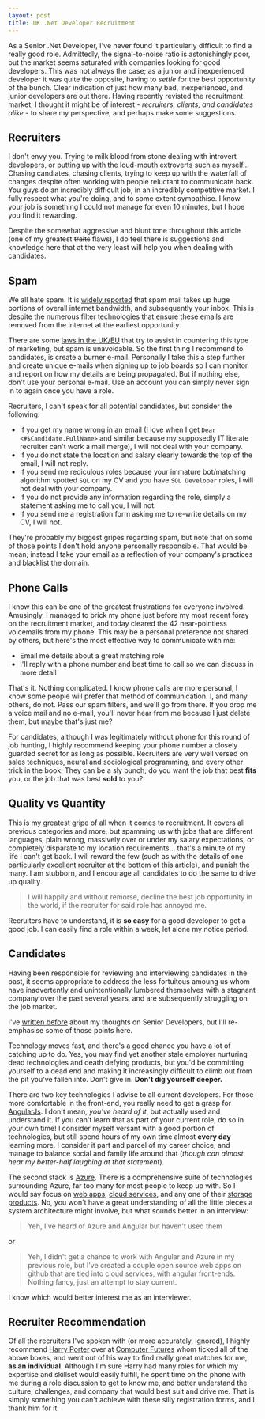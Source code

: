 ```yaml
---
layout: post
title: UK .Net Developer Recruitment
---
```


As a Senior .Net Developer, I've never found it particularly difficult to find a really good role. Admittedly, the signal-to-noise ratio is astonishingly poor, but the market seems saturated with companies looking for good developers. This was not always the case; as a junior and inexperienced developer it was quite the opposite, having to _settle_ for the best opportunity of the bunch. Clear indication of just how many bad, inexperienced, and junior developers are out there. Having recently revisted the recruitment market, I thought it might be of interest - _recruiters, clients, and candidates alike_ - to share my perspective, and perhaps make some suggestions.

## Recruiters

I don't envy you. Trying to milk blood from stone dealing with introvert developers, or putting up with the loud-mouth extroverts such as myself... Chasing candiates, chasing clients, trying to keep up with the waterfall of changes despite often working with people reluctant to communicate back. You guys do an incredibly difficult job, in an incredibly competitive market. I fully respect what you're doing, and to some extent sympathise. I know your job is something I could not manage for even 10 minutes, but I hope you find it rewarding.

Despite the somewhat aggressive and blunt tone throughout this article (one of my greatest ~~traits~~ flaws), I do feel there is suggestions and knowledge here that at the very least will help you when dealing with candidates.

## Spam

We all hate spam. It is [widely reported] that spam mail takes up huge portions of overall internet bandwidth, and subsequently your inbox. This is despite the numerous filter technologies that ensure these emails are removed from the internet at the earliest opportunity.

There are some [laws in the UK/EU] that try to assist in countering this type of marketing, but spam is unavoidable. So the first thing I recommend to candidates, is create a burner e-mail. Personally I take this a step further and create unique e-mails when signing up to job boards so I can monitor and report on how my details are being propagated. But if nothing else, don't use your personal e-mail. Use an account you can simply never sign in to again once you have a role.

Recruiters, I can't speak for all potential candidates, but consider the following:
 * If you get my name wrong in an email (I love when I get `Dear <#$Candidate.FullName>` and similar because my supposedly IT literate recruiter can't work a mail merge), I will not deal with your company.
 * If you do not state the location and salary clearly towards the top of the email, I will not reply.
 * If you send me rediculous roles because your immature bot/matching algorithm spotted `SQL` on my CV and you have `SQL Developer` roles, I will not deal with your company.
 * If you do not provide any information regarding the role, simply a statement asking me to call you, I will not.
 * If you send me a registration form asking me to re-write details on my CV, I will not.
 
They're probably my biggest gripes regarding spam, but note that on some of those points I don't hold anyone personally responsible. That would be mean; instead I take your email as a reflection of your company's practices and blacklist the domain.

## Phone Calls

I know this can be one of the greatest frustrations for everyone involved. Amusingly, I managed to brick my phone just before my most recent foray on the recruitment market, and today cleared the 42 near-pointless voicemails from my phone. This may be a personal preference not shared by others, but here's the most effective way to communicate with me:

 * Email me details about a great matching role
 * I'll reply with a phone number and best time to call so we can discuss in more detail

That's it. Nothing complicated. I know phone calls are more personal, I know some people will prefer that method of communication. I, and many others, do not. Pass our spam filters, and we'll go from there. If you drop me a voice mail and no e-mail, you'll never hear from me because I just delete them, but maybe that's just me?

For candidates, although I was legitimately without phone for this round of job hunting, I highly recommend keeping your phone number a closely guarded secret for as long as possible. Recruiters are very well versed on sales techniques, neural and sociological programming, and every other trick in the book. They can be a sly bunch; do you want the job that best **fits** you, or the job that was best **sold** to you?

## Quality vs Quantity

This is my greatest gripe of all when it comes to recruitment. It covers all previous categories and more, but spamming us with jobs that are different languages, plain wrong, massively over or under my salary expectations, or completely disparate to my location requirements... that's a minute of my life I can't get back. I will reward the few (such as with the details of one [particularly excellent recruiter] at the bottom of this article), and punish the many. I am stubborn, and I encourage all candidates to do the same to drive up quality. 

> I will happily and without remorse, decline the best job opportunity in the world, if the recruiter for said role has annoyed me.

Recruiters have to understand, it is **so easy** for a good developer to get a good job. I can easily find a role within a week, let alone my notice period.

## Candidates

Having been responsible for reviewing and interviewing candidates in the past, it seems appropriate to address the less fortuitous amoung us whom have inadvertently and unintentionally lumbered themselves with a stagnant company over the past several years, and are subsequently struggling on the job market.

I've [written before] about my thoughts on Senior Developers, but I'll re-emphasise some of those points here. 

Technology moves fast, and there's a good chance you have a lot of catching up to do. Yes, you may find yet another stale employer nurturing dead technologies and death defying products, but you'd be committing yourself to a dead end and making it increasingly difficult to climb out from the pit you've fallen into. Don't give in. **Don't dig yourself deeper.**

There are two key technologies I advise to all current developers. For those more comfortable in the front-end, you really need to get a grasp for [AngularJs]. I don't mean, _you've heard of it_, but actually used and understand it. If you can't learn that as part of your current role, do so in your own time! I consider myself versant with a good portion of technologies, but still spend hours of my own time almost **every day** learning more. I consider it part and parcel of my career choice, and manage to balance social and family life around that (_though can almost hear my better-half laughing at that statement_).

The second stack is [Azure]. There is a comprehensive suite of technologies surrounding Azure, far too many for most people to keep up with. So I would say focus on [web apps], [cloud services], and any one of their [storage products]. No, you won't have a great understanding of all the little pieces a system architecture might involve, but what sounds better in an interview:

> Yeh, I've heard of Azure and Angular but haven't used them

or

> Yeh, I didn't get a chance to work with Angular and Azure in my previous role, but I've created a couple open source web apps on github that are tied into cloud services, with angular front-ends. Nothing fancy, just an attempt to stay current.

I know which would better interest me as an interviewer.

## Recruiter Recommendation

Of all the recruiters I've spoken with (or more accurately, ignored), I highly recommend <a name="harry-porter">[Harry Porter]</a> over at [Computer Futures] whom ticked all of the above boxes, and went out of his way to find really great matches for me, **as an individual**. Although I'm sure Harry had many roles for which my expertise and skillset would easily fulfill, he spent time on the phone with me during a role discussion to get to know me, and better understand the culture, challenges, and company that would best suit and drive me. That is simply something you can't achieve with these silly registration forms, and I thank him for it.

  [widely reported]: http://skeptics.stackexchange.com/questions/2175/what-percentage-of-total-internet-traffic-is-spam
  [laws in the UK/EU]: https://ico.org.uk/for-the-public/online/spam-emails/
  [particularly excellent recruiter]: #harry-porter
  [Computer Futures]: http://www.computerfutures.com/en/home
  [written before]: http://blog.devbot.net/senior
  [AngularJs]: https://angularjs.org/
  [Azure]: http://azure.microsoft.com/en-us/
  [web apps]: http://azure.microsoft.com/en-us/documentation/scenarios/web-app/
  [cloud services]: http://azure.microsoft.com/en-us/services/cloud-services/
  [storage products]: http://azure.microsoft.com/en-us/services/storage/
  [Harry Porter]: https://uk.linkedin.com/pub/harry-porter/37/112/217
